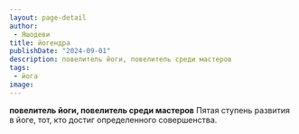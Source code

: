 ```yaml
---
layout: page-detail
author:
 - Яшодеви
title: йогендра
publishDate: "2024-09-01"
description: повелитель йоги, повелитель среди мастеров
tags:
 - йога
image: 
---
```


__повелитель йоги, повелитель среди мастеров__
Пятая ступень развития в йоге, тот, кто достиг определенного совершенства.

